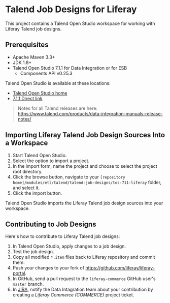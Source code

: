 # Talend Job Designs for Liferay

This project contains a Talend Open Studio workspace for working with Liferay Talend job designs.

## Prerequisites

* Apache Maven 3.3+
* JDK 1.8+
* Talend Open Studio 7.1.1 for Data Integration or for ESB
	* Components API v0.25.3

Talend Open Studio is available at these locations:
* [Talend Open Studio home](https://www.talend.com/products/talend-open-studio/)
* [7.1.1 Direct link](https://download-mirror2.talend.com/esb/release/V7.1.1/TOS_ESB-20181026_1147-V7.1.1.zip)

> Notes for all Talend releases are here: <https://www.talend.com/products/data-integration-manuals-release-notes/>

## Importing Liferay Talend Job Design Sources Into a Workspace

1. Start Talend Open Studio.
1. Select the option to import a project.
1. In the import form, name the project and choose to select the project root directory.
1. Click the browse button, navigate to your `[repository home]/modules/etl/talend/talend-job-designs/tos-711-liferay` folder, and select it.
1. Click the import button.

Talend Open Studio imports the Liferay Talend job design sources into your workspace.

## Contributing to Job Designs

Here's how to contribute to Liferay Talend job designs:

1. In Talend Open Studio, apply changes to a job design.
1. Test the job design.
1. Copy all modified `*.item` files back to Liferay repository and commit them.
1. Push your changes to your fork of <https://github.com/liferay/liferay-portal>.
1. In GitHub, send a pull request to the `liferay-commerce` GitHub user's `master` branch.
1. In [JIRA](https://issues.liferay.com/projects/COMMERCE/issues), notify the Data Intagration team about your contribution by creating a *Liferay Commerce (COMMERCE)* project ticket.